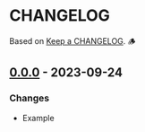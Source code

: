 # CHANGELOG

Based on [Keep a CHANGELOG]. 🪵

## [0.0.0] - 2023-09-24

### Changes

- Example

<!-- CHANGELOG META RESOURCES -->

[keep a changelog]: https://keepachangelog.com

<!-- RELEASE LINKS -->

[0.0.0]: https://github.com/tonytino/monkeyspan/releases/tag/0.0.0
